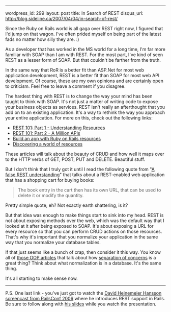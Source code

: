 --- 
wordpress_id: 299
layout: post
title: In Search of REST
disqus_url: http://blog.sideline.ca/2007/04/04/in-search-of-rest/

Since the Ruby on Rails world is all gaga over REST right now, I figured that I'd jump on that wagon.  I've often prided myself on being part of the latest fads no matter how silly they are.  :)

As a developer that has worked in the MS world for a long time, I'm far more familiar with SOAP than I am with REST.  For the most part, I've kind of seen REST as a lesser form of SOAP.  But that couldn't be farther from the truth.

In the same way that RoR is a better fit than ASP.Net for most web application development, REST is a better fit than SOAP for most web API development.  Of course, these are my own opinions and are certainly open to criticism.  Feel free to leave a comment if you disagree.

The hardest thing with REST is to change the way your mind has been taught to think with SOAP.  It's not just a matter of writing code to expose your business objects as services.  REST isn't really an afterthought that you add on to an existing application.  It's a way to rethink the way you approach your entire application.  For more on this, check out the following links:
<ul>
	<li><a href="http://softiesonrails.com/2007/3/28/rest-101-part-1-understanding-resources">REST 101: Part 1 - Understanding Resources</a></li>
	<li><a href="http://softiesonrails.com/2007/4/3/rest-101-part-2-a-million-apis">REST 101: Part 2 - A Million APIs</a></li>
	<li><a href="http://ariejan.net/2007/03/21/build-an-app-with-ruby-on-rails-resources/">Build an app with Ruby on Rails resources</a></li>
	<li><a href="http://www.loudthinking.com/arc/000593.html">Discovering a world of resources</a></li>
</ul>
These articles will talk about the beauty of CRUD and how well it maps over to the HTTP verbs of GET, POST, PUT and DELETE.  Beautiful stuff.

But I don't think that I truly got it until I read the following quote from "<a href="http://jroller.com/page/richardsearle?entry=how_not_to_represent_a">A false REST understanding</a>" that talks about a REST-enabled web application that has a shopping cart for buying books:
<blockquote>The book entry in the cart then has its own URL, that can be used to delete it or modify the quantity.</blockquote>
Pretty simple quote, eh?  Not exactly earth shattering, is it?

But that idea was enough to make things start to sink into my head.  REST is not about exposing methods over the web, which was the default way that I looked at it after being exposed to SOAP.  It's about exposing a URL for every resource so that you can perform CRUD actions on those resources.  That's why it's important that you normalize your application in the same way that you normalize your database tables.

If that just seems like a bunch of crap, then consider it this way.  You know all of <a href="http://codebetter.com/blogs/jeremy.miller/articles/129542.aspx">those OOP articles</a> that talk about how <a href="http://en.wikipedia.org/wiki/Separation_of_concerns">separation of concerns</a> is a great thing?  Think about what normalization is in a database.  It's the same thing.

It's all starting to make sense now.

<hr />P.S. One last link - you've just got to watch the <a href="http://www.scribemedia.org/2006/07/09/dhh/">David Heinemeier Hansson screencast from RailsConf 2006</a> where he introduces REST support in Rails.  Be sure to follow along with <a href="http://www.loudthinking.com/lt-files/worldofresources.pdf">his slides</a> while you watch the presentation.
